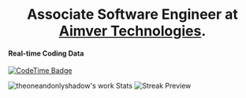 <p align="center">
  <h1 align="center">Associate Software Engineer at <a href='https://aimver.com'>Aimver Technologies</a>.</h1>
</p>

#### Real-time Coding Data

[![CodeTime Badge](https://img.shields.io/endpoint?style=social&color=222&url=https%3A%2F%2Fapi.codetime.dev%2Fshield%3Fid%3D24975%26project%3D%26in=0)](https://codetime.dev)

![theoneandonlyshadow's work Stats](https://github-readme-stats.vercel.app/api?username=madhav-aimver&theme=react&show_icons=true&hide_border=true&count_private=true)
![Streak Preview](https://github-readme-streak-stats.herokuapp.com/?user=madhav-aimver&theme=react&hide_border=true)
